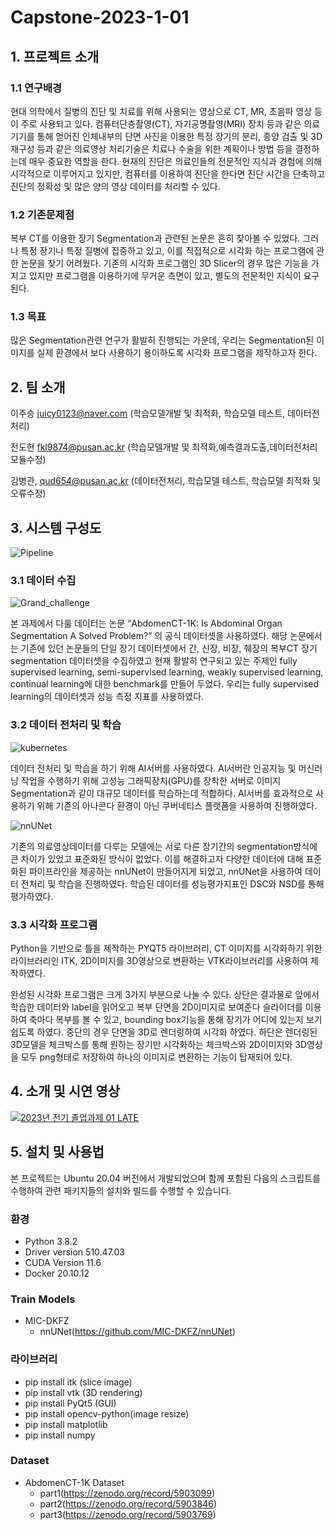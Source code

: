 # Capstone-2023-1-01



## 1. 프로젝트 소개
### 1.1 연구배경
현대 의학에서 질병의 진단 및 치료를 위해 사용되는 영상으로 CT, MR, 초음파 영상 등이 주로 사용되고 있다. 컴퓨터단층촬영(CT), 자기공명촬영(MRI) 장치 등과 같은 의료기기를 통해 얻어진 인체내부의 단면 사진을 이용한 특정 장기의 분리, 종양 검출 및 3D 재구성 등과 같은 의료영상 처리기술은 치료나 수술을 위한 계획이나 방법 등을 결정하는데 매우 중요한 역할을 한다. 현재의 진단은 의료인들의 전문적인 지식과 경험에 의해 시각적으로 이루어지고 있지만, 컴퓨터를 이용하여 진단을 한다면 진단 시간을 단축하고 진단의 정확성 및 많은 양의 영상 데이터를 처리할 수 있다.

### 1.2 기존문제점
복부 CT를 이용한 장기 Segmentation과 관련된 논문은 흔히 찾아볼 수 있었다. 그러나 특정 장기나 특정 질병에 집중하고 있고, 이를 직접적으로 시각화 하는 프로그램에 관한 논문을 찾기 어려웠다. 기존의 시각화 프로그램인 3D Slicer의 경우 많은 기능을 가지고 있지만 프로그램을 이용하기에 무거운 측면이 있고, 별도의 전문적인 지식이 요구된다.

### 1.3 목표
많은 Segmentation관련 연구가 활발히 진행되는 가운데, 우리는 Segmentation된 이미지를 실제 환경에서 보다 사용하기 용이하도록 시각화 프로그램을 제작하고자 한다.

## 2. 팀 소개
이주승 juicy0123@naver.com (학습모델개발 및 최적화, 학습모델 테스트, 데이터전처리)

전도현 fkl9874@pusan.ac.kr (학습모델개발 및 최적화,예측결과도출,데이터전처리 모듈수정)

김병관, qud654@pusan.ac.kr (데이터전처리, 학습모델 테스트, 학습모델 최적화 및 오류수정)

## 3. 시스템 구성도
![Pipeline](https://github.com/pnucse-capstone/capstone-2023-1-01/assets/48307605/697c539d-02cb-4c4c-b7d8-97ac4296853e)

### 3.1 데이터 수집
![Grand_challenge](https://github.com/pnucse-capstone/capstone-2023-1-01/assets/48307605/e13e59a1-6dd6-40e4-8819-ae7b28266505)

 본 과제에서 다룰 데이터는 논문 “AbdomenCT-1K: Is Abdominal Organ Segmentation A Solved Problem?” 의 공식 데이터셋을 사용하였다. 해당 논문에서는 기존에 있던 논문들의 단일 장기 데이터셋에서 간, 신장, 비장, 췌장의 복부CT 장기segmentation 데이터셋을 수집하였고 현재 활발히 연구되고 있는 주제인 fully supervised learning, semi-supervised learning, weakly supervised learning, continual learning에 대한 benchmark를 만들어 두었다. 우리는 fully supervised learning의 데이터셋과 성능 측정 지표를 사용하였다.

### 3.2 데이터 전처리 및 학습
![kubernetes](https://github.com/pnucse-capstone/capstone-2023-1-01/assets/48307605/3491eb0f-fe70-4bd8-ba13-1cd7897d2359)

 데이터 전처리 및 학습을 하기 위해 AI서버를 사용하였다. AI서버란 인공지능 및 머신러닝 작업을 수행하기 위해 고성능 그래픽장치(GPU)를 장착한 서버로 이미지 Segmentation과 같이 대규모 데이터를 학습하는데 적합하다. AI서버를 효과적으로 사용하기 위해 기존의 아나콘다 환경이 아닌 쿠버네티스 플랫폼을 사용하여 진행하였다.
 
![nnUNet](https://github.com/pnucse-capstone/capstone-2023-1-01/assets/48307605/e3b654dd-a025-4471-afbd-e4a583505bba)

기존의 의료영상데이터를 다루는 모델에는 서로 다른 장기간의 segmentation방식에 큰 차이가 있었고 표준화된 방식이 없었다. 이를 해결하고자 다양한 데이터에 대해 표준화된 파이프라인을 제공하는 nnUNet이 만들어지게 되었고, nnUNet을 사용하여 데이터 전처리 및 학습을 진행하였다. 학습된 데이터를 성능평가지표인 DSC와 NSD를 통해 평가하였다.

### 3.3 시각화 프로그램
Python을 기반으로 틀을 제작하는 PYQT5 라이브러리, CT 이미지를 시각화하기 위한 라이브러리인 ITK, 2D이미지를 3D영상으로 변환하는 VTK라이브러리를 사용하여 제작하였다.

완성된 시각화 프로그램은 크게 3가지 부분으로 나눌 수 있다. 상단은 결과물로 앞에서 학습한 데이터와 label을 읽어오고 복부 단면을 2D이미지로 보여준다 슬라이더를 이용하여 축마다 복부를 볼 수 있고, bounding box기능을 통해 장기가 어디에 있는지 보기 쉽도록 하였다. 중단의 경우 단면을 3D로 렌더링하여 시각화 하였다. 하단은 렌더링된 3D모델을 체크박스를 통해 원하는 장기만 시각화하는 체크박스와 2D이미지와 3D영상을 모두 png형태로 저장하여 하나의 이미지로 변환하는 기능이 탑재되어 있다.

## 4. 소개 및 시연 영상
[![2023년 전기 졸업과제 01 LATE](http://img.youtube.com/vi/GAzeG_AvjQg/0.jpg)](https://www.youtube.com/watch?v=GAzeG_AvjQg)    

## 5. 설치 및 사용법
본 프로젝트는 Ubuntu 20.04 버전에서 개발되었으며 함께 포함된 다음의 스크립트를 수행하여 관련 패키지들의 설치와 빌드를 수행할 수 있습니다.
### 환경
- Python 3.8.2
- Driver version 510.47.03
- CUDA Version 11.6
- Docker 20.10.12

### Train Models
- MIC-DKFZ
  - nnUNet(https://github.com/MIC-DKFZ/nnUNet)

### 라이브러리
- pip install itk (slice image)
- pip install vtk (3D rendering)
- pip install PyQt5 (GUI)
- pip install opencv-python(image resize)
- pip install matplotlib 
- pip install numpy
  


 
### Dataset
- AbdomenCT-1K Dataset
  - part1(https://zenodo.org/record/5903099)
  - part2(https://zenodo.org/record/5903846)
  - part3(https://zenodo.org/record/5903769)

